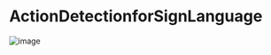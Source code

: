 # ActionDetectionforSignLanguage
![image](https://user-images.githubusercontent.com/95137330/212485737-ab142f00-b5c5-4263-b0df-625895e72ab4.png)
